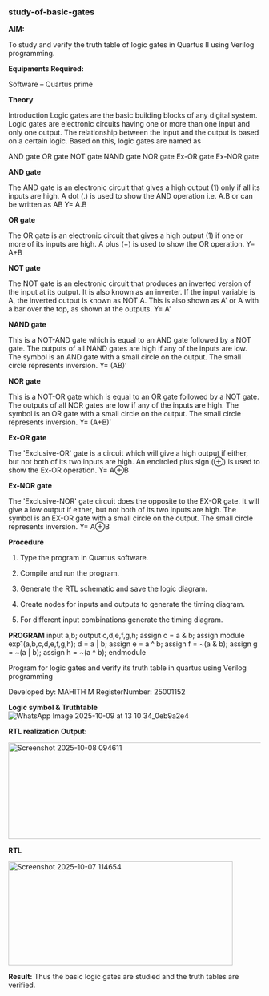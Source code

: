### study-of-basic-gates

**AIM:** 

To study and verify the truth table of logic gates in Quartus II using Verilog programming.

**Equipments Required:**

Software – Quartus prime 

**Theory**

Introduction Logic gates are the basic building blocks of any digital system. Logic gates are electronic circuits having one or more than one input and only one output. The relationship between the input and the output is based on a certain logic. Based on this, logic gates are named as

AND gate OR gate NOT gate NAND gate NOR gate Ex-OR gate Ex-NOR gate

**AND gate**

The AND gate is an electronic circuit that gives a high output (1) only if all its inputs are high. A dot (.) is used to show the AND operation i.e. A.B or can be written as AB
Y= A.B

**OR gate** 

The OR gate is an electronic circuit that gives a high output (1) if one or more of its inputs are high. A plus (+) is used to show the OR operation.
Y= A+B

**NOT gate**

The NOT gate is an electronic circuit that produces an inverted version of the input at its output. It is also known as an inverter. If the input variable is A, the inverted output is known as NOT A. This is also shown as A' or A with a bar over the top, as shown at the outputs.
Y= A'

**NAND gate**

This is a NOT-AND gate which is equal to an AND gate followed by a NOT gate. The outputs of all NAND gates are high if any of the inputs are low. The symbol is an AND gate with a small circle on the output. The small circle represents inversion.
Y= (AB)’

**NOR gate**

This is a NOT-OR gate which is equal to an OR gate followed by a NOT gate. The outputs of all NOR gates are low if any of the inputs are high. The symbol is an OR gate with a small circle on the output. The small circle represents inversion.
Y= (A+B)’

**Ex-OR gate**

The 'Exclusive-OR' gate is a circuit which will give a high output if either, but not both of its two inputs are high. An encircled plus sign (⊕) is used to show the Ex-OR operation.
Y= A⊕B

**Ex-NOR gate**

The 'Exclusive-NOR' gate circuit does the opposite to the EX-OR gate. It will give a low output if either, but not both of its two inputs are high. The symbol is an EX-OR gate with a small circle on the output. The small circle represents inversion.
Y= A⊕B

**Procedure** 

1.	Type the program in Quartus software.

2.	Compile and run the program.

3.	Generate the RTL schematic and save the logic diagram.

4.	Create nodes for inputs and outputs to generate the timing diagram.

5.	For different input combinations generate the timing diagram.


**PROGRAM**
input a,b;
output c,d,e,f,g,h;
assign c = a & b;
assign module exp1(a,b,c,d,e,f,g,h);
d = a | b;
assign e = a ^ b;
assign f = ~(a & b);
assign g = ~(a | b);
assign h = ~(a ^ b);
endmodule

Program for logic gates and verify its truth table in quartus using Verilog programming

 Developed by:  MAHITH M
 RegisterNumber: 25001152
 
**Logic symbol & Truthtable**
![WhatsApp Image 2025-10-09 at 13 10 34_0eb9a2e4](https://github.com/user-attachments/assets/11928797-2b83-4227-88b2-a7fe820c2e98)

**RTL realization Output:** 

<img width="887" height="193" alt="Screenshot 2025-10-08 094611" src="https://github.com/user-attachments/assets/13124ac4-4d07-41f2-b545-a7fbdf22877e" />

**RTL**

<img width="448" height="207" alt="Screenshot 2025-10-07 114654" src="https://github.com/user-attachments/assets/6f491b05-2def-4caf-a4d9-a5f58ce3b791" />

**Result:**
Thus the basic logic gates are studied and the truth tables are verified.



